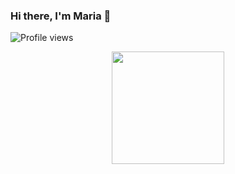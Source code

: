 ### Hi there, I'm Maria 👋
<p align="left"> <img src="https://komarev.com/ghpvc/?username=mariafiorio&color=ff69b4" alt="Profile views" /> </p>

<div align="center">
  <a href="https://github.com/mariafiorio">
<!-- <img height="180em" src="https://github-readme-stats.vercel.app/api?username=mariafiorio&show_icons=true&theme=rose_pine&include_all_commits=true&count_private=true"/> -->
    
  <img height="180em" src="https://github-readme-stats.vercel.app/api/top-langs/?username=mariafiorio&layout=compact&langs_count=8&theme=rose_pine"/>
    </div>
  

  
<!--
**mariafiorio/mariafiorio** is a ✨ _special_ ✨ repository because its `README.md` (this file) appears on your GitHub profile.

Here are some ideas to get you started:

- 🔭 I’m currently working on ...
- 🌱 I’m currently learning SQL, UX/UI and front-end.
- 👯 I’m looking to collaborate on ...
- 🤔 I’m looking for help with ...
- 💬 Ask me about ...
- 📫 How to reach me: ...
- 😄 Pronouns: ...
- ⚡ Fun fact: ...
-->
